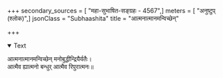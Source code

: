 +++
secondary_sources = [ "महा-सुभाषित-सङ्ग्रहः - 4567",]
meters = [ "अनुष्टुप् (श्लोक)",]
jsonClass = "Subhaashita"
title = "आत्मनात्मानमन्विच्छेन्"

+++

<details open><summary>Text</summary>

आत्मनात्मानमन्विच्छेन् मनोबुद्धीन्द्रियैर्यतैः।  
आत्मैव ह्यात्मनो बन्धुर् आत्मैव रिपुरात्मनः॥
</details>
